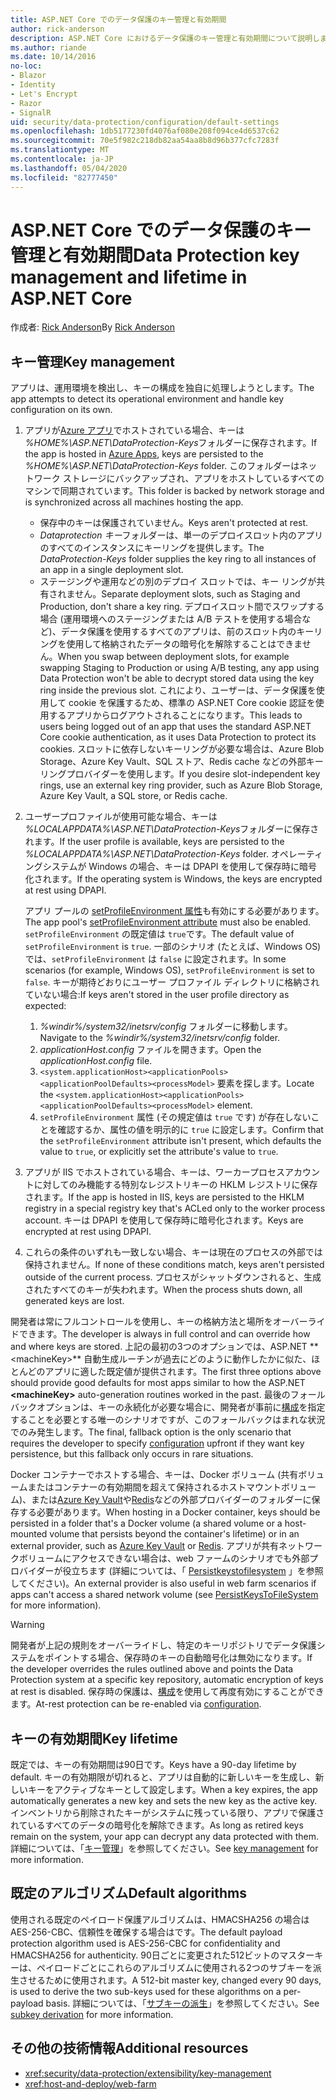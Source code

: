 ```yaml
---
title: ASP.NET Core でのデータ保護のキー管理と有効期間
author: rick-anderson
description: ASP.NET Core におけるデータ保護のキー管理と有効期間について説明します。
ms.author: riande
ms.date: 10/14/2016
no-loc:
- Blazor
- Identity
- Let's Encrypt
- Razor
- SignalR
uid: security/data-protection/configuration/default-settings
ms.openlocfilehash: 1db5177230fd4076af080e208f094ce4d6537c62
ms.sourcegitcommit: 70e5f982c218db82aa54aa8b8d96b377cfc7283f
ms.translationtype: MT
ms.contentlocale: ja-JP
ms.lasthandoff: 05/04/2020
ms.locfileid: "82777450"
---
```

# <a name="data-protection-key-management-and-lifetime-in-aspnet-core"></a><span data-ttu-id="3dcf9-103">ASP.NET Core でのデータ保護のキー管理と有効期間</span><span class="sxs-lookup"><span data-stu-id="3dcf9-103">Data Protection key management and lifetime in ASP.NET Core</span></span>

<span data-ttu-id="3dcf9-104">作成者: [Rick Anderson](https://twitter.com/RickAndMSFT)</span><span class="sxs-lookup"><span data-stu-id="3dcf9-104">By [Rick Anderson](https://twitter.com/RickAndMSFT)</span></span>

## <a name="key-management"></a><span data-ttu-id="3dcf9-105">キー管理</span><span class="sxs-lookup"><span data-stu-id="3dcf9-105">Key management</span></span>

<span data-ttu-id="3dcf9-106">アプリは、運用環境を検出し、キーの構成を独自に処理しようとします。</span><span class="sxs-lookup"><span data-stu-id="3dcf9-106">The app attempts to detect its operational environment and handle key configuration on its own.</span></span>

1. <span data-ttu-id="3dcf9-107">アプリが[Azure アプリ](https://azure.microsoft.com/services/app-service/)でホストされている場合、キーは *%HOME%\ASP.NET\DataProtection-Keys*フォルダーに保存されます。</span><span class="sxs-lookup"><span data-stu-id="3dcf9-107">If the app is hosted in [Azure Apps](https://azure.microsoft.com/services/app-service/), keys are persisted to the *%HOME%\ASP.NET\DataProtection-Keys* folder.</span></span> <span data-ttu-id="3dcf9-108">このフォルダーはネットワーク ストレージにバックアップされ、アプリをホストしているすべてのマシンで同期されています。</span><span class="sxs-lookup"><span data-stu-id="3dcf9-108">This folder is backed by network storage and is synchronized across all machines hosting the app.</span></span>
   * <span data-ttu-id="3dcf9-109">保存中のキーは保護されていません。</span><span class="sxs-lookup"><span data-stu-id="3dcf9-109">Keys aren't protected at rest.</span></span>
   * <span data-ttu-id="3dcf9-110">*Dataprotection キー*フォルダーは、単一のデプロイスロット内のアプリのすべてのインスタンスにキーリングを提供します。</span><span class="sxs-lookup"><span data-stu-id="3dcf9-110">The *DataProtection-Keys* folder supplies the key ring to all instances of an app in a single deployment slot.</span></span>
   * <span data-ttu-id="3dcf9-111">ステージングや運用などの別のデプロイ スロットでは、キー リングが共有されません。</span><span class="sxs-lookup"><span data-stu-id="3dcf9-111">Separate deployment slots, such as Staging and Production, don't share a key ring.</span></span> <span data-ttu-id="3dcf9-112">デプロイスロット間でスワップする場合 (運用環境へのステージングまたは A/B テストを使用する場合など)、データ保護を使用するすべてのアプリは、前のスロット内のキーリングを使用して格納されたデータの暗号化を解除することはできません。</span><span class="sxs-lookup"><span data-stu-id="3dcf9-112">When you swap between deployment slots, for example swapping Staging to Production or using A/B testing, any app using Data Protection won't be able to decrypt stored data using the key ring inside the previous slot.</span></span> <span data-ttu-id="3dcf9-113">これにより、ユーザーは、データ保護を使用して cookie を保護するため、標準の ASP.NET Core cookie 認証を使用するアプリからログアウトされることになります。</span><span class="sxs-lookup"><span data-stu-id="3dcf9-113">This leads to users being logged out of an app that uses the standard ASP.NET Core cookie authentication, as it uses Data Protection to protect its cookies.</span></span> <span data-ttu-id="3dcf9-114">スロットに依存しないキーリングが必要な場合は、Azure Blob Storage、Azure Key Vault、SQL ストア、Redis cache などの外部キーリングプロバイダーを使用します。</span><span class="sxs-lookup"><span data-stu-id="3dcf9-114">If you desire slot-independent key rings, use an external key ring provider, such as Azure Blob Storage, Azure Key Vault, a SQL store, or Redis cache.</span></span>

1. <span data-ttu-id="3dcf9-115">ユーザープロファイルが使用可能な場合、キーは *%LOCALAPPDATA%\ASP.NET\DataProtection-Keys*フォルダーに保存されます。</span><span class="sxs-lookup"><span data-stu-id="3dcf9-115">If the user profile is available, keys are persisted to the *%LOCALAPPDATA%\ASP.NET\DataProtection-Keys* folder.</span></span> <span data-ttu-id="3dcf9-116">オペレーティングシステムが Windows の場合、キーは DPAPI を使用して保存時に暗号化されます。</span><span class="sxs-lookup"><span data-stu-id="3dcf9-116">If the operating system is Windows, the keys are encrypted at rest using DPAPI.</span></span>

   <span data-ttu-id="3dcf9-117">アプリ プールの [setProfileEnvironment 属性](/iis/configuration/system.applicationhost/applicationpools/add/processmodel#configuration)も有効にする必要があります。</span><span class="sxs-lookup"><span data-stu-id="3dcf9-117">The app pool's [setProfileEnvironment attribute](/iis/configuration/system.applicationhost/applicationpools/add/processmodel#configuration) must also be enabled.</span></span> <span data-ttu-id="3dcf9-118">`setProfileEnvironment` の既定値は `true`です。</span><span class="sxs-lookup"><span data-stu-id="3dcf9-118">The default value of `setProfileEnvironment` is `true`.</span></span> <span data-ttu-id="3dcf9-119">一部のシナリオ (たとえば、Windows OS) では、`setProfileEnvironment` は `false` に設定されます。</span><span class="sxs-lookup"><span data-stu-id="3dcf9-119">In some scenarios (for example, Windows OS), `setProfileEnvironment` is set to `false`.</span></span> <span data-ttu-id="3dcf9-120">キーが期待どおりにユーザー プロファイル ディレクトリに格納されていない場合:</span><span class="sxs-lookup"><span data-stu-id="3dcf9-120">If keys aren't stored in the user profile directory as expected:</span></span>

   1. <span data-ttu-id="3dcf9-121">*%windir%/system32/inetsrv/config* フォルダーに移動します。</span><span class="sxs-lookup"><span data-stu-id="3dcf9-121">Navigate to the *%windir%/system32/inetsrv/config* folder.</span></span>
   1. <span data-ttu-id="3dcf9-122">*applicationHost.config* ファイルを開きます。</span><span class="sxs-lookup"><span data-stu-id="3dcf9-122">Open the *applicationHost.config* file.</span></span>
   1. <span data-ttu-id="3dcf9-123">`<system.applicationHost><applicationPools><applicationPoolDefaults><processModel>` 要素を探します。</span><span class="sxs-lookup"><span data-stu-id="3dcf9-123">Locate the `<system.applicationHost><applicationPools><applicationPoolDefaults><processModel>` element.</span></span>
   1. <span data-ttu-id="3dcf9-124">`setProfileEnvironment` 属性 (その規定値は `true` です) が存在しないことを確認するか、属性の値を明示的に `true` に設定します。</span><span class="sxs-lookup"><span data-stu-id="3dcf9-124">Confirm that the `setProfileEnvironment` attribute isn't present, which defaults the value to `true`, or explicitly set the attribute's value to `true`.</span></span>

1. <span data-ttu-id="3dcf9-125">アプリが IIS でホストされている場合、キーは、ワーカープロセスアカウントに対してのみ機能する特別なレジストリキーの HKLM レジストリに保存されます。</span><span class="sxs-lookup"><span data-stu-id="3dcf9-125">If the app is hosted in IIS, keys are persisted to the HKLM registry in a special registry key that's ACLed only to the worker process account.</span></span> <span data-ttu-id="3dcf9-126">キーは DPAPI を使用して保存時に暗号化されます。</span><span class="sxs-lookup"><span data-stu-id="3dcf9-126">Keys are encrypted at rest using DPAPI.</span></span>

1. <span data-ttu-id="3dcf9-127">これらの条件のいずれも一致しない場合、キーは現在のプロセスの外部では保持されません。</span><span class="sxs-lookup"><span data-stu-id="3dcf9-127">If none of these conditions match, keys aren't persisted outside of the current process.</span></span> <span data-ttu-id="3dcf9-128">プロセスがシャットダウンされると、生成されたすべてのキーが失われます。</span><span class="sxs-lookup"><span data-stu-id="3dcf9-128">When the process shuts down, all generated keys are lost.</span></span>

<span data-ttu-id="3dcf9-129">開発者は常にフルコントロールを使用し、キーの格納方法と場所をオーバーライドできます。</span><span class="sxs-lookup"><span data-stu-id="3dcf9-129">The developer is always in full control and can override how and where keys are stored.</span></span> <span data-ttu-id="3dcf9-130">上記の最初の3つのオプションでは、ASP.NET \*\* \<machineKey>\*\* 自動生成ルーチンが過去にどのように動作したかに似た、ほとんどのアプリに適した既定値が提供されます。</span><span class="sxs-lookup"><span data-stu-id="3dcf9-130">The first three options above should provide good defaults for most apps similar to how the ASP.NET **\<machineKey>** auto-generation routines worked in the past.</span></span> <span data-ttu-id="3dcf9-131">最後のフォールバックオプションは、キーの永続化が必要な場合に、開発者が事前に[構成](xref:security/data-protection/configuration/overview)を指定することを必要とする唯一のシナリオですが、このフォールバックはまれな状況でのみ発生します。</span><span class="sxs-lookup"><span data-stu-id="3dcf9-131">The final, fallback option is the only scenario that requires the developer to specify [configuration](xref:security/data-protection/configuration/overview) upfront if they want key persistence, but this fallback only occurs in rare situations.</span></span>

<span data-ttu-id="3dcf9-132">Docker コンテナーでホストする場合、キーは、Docker ボリューム (共有ボリュームまたはコンテナーの有効期間を超えて保持されるホストマウントボリューム)、または[Azure Key Vault](https://azure.microsoft.com/services/key-vault/)や[Redis](https://redis.io/)などの外部プロバイダーのフォルダーに保存する必要があります。</span><span class="sxs-lookup"><span data-stu-id="3dcf9-132">When hosting in a Docker container, keys should be persisted in a folder that's a Docker volume (a shared volume or a host-mounted volume that persists beyond the container's lifetime) or in an external provider, such as [Azure Key Vault](https://azure.microsoft.com/services/key-vault/) or [Redis](https://redis.io/).</span></span> <span data-ttu-id="3dcf9-133">アプリが共有ネットワークボリュームにアクセスできない場合は、web ファームのシナリオでも外部プロバイダーが役立ちます (詳細については、「 [Persistkeystofilesystem](xref:security/data-protection/configuration/overview#persistkeystofilesystem) 」を参照してください)。</span><span class="sxs-lookup"><span data-stu-id="3dcf9-133">An external provider is also useful in web farm scenarios if apps can't access a shared network volume (see [PersistKeysToFileSystem](xref:security/data-protection/configuration/overview#persistkeystofilesystem) for more information).</span></span>

> [!WARNING]
> <span data-ttu-id="3dcf9-134">開発者が上記の規則をオーバーライドし、特定のキーリポジトリでデータ保護システムをポイントする場合、保存時のキーの自動暗号化は無効になります。</span><span class="sxs-lookup"><span data-stu-id="3dcf9-134">If the developer overrides the rules outlined above and points the Data Protection system at a specific key repository, automatic encryption of keys at rest is disabled.</span></span> <span data-ttu-id="3dcf9-135">保存時の保護は、[構成](xref:security/data-protection/configuration/overview)を使用して再度有効にすることができます。</span><span class="sxs-lookup"><span data-stu-id="3dcf9-135">At-rest protection can be re-enabled via [configuration](xref:security/data-protection/configuration/overview).</span></span>

## <a name="key-lifetime"></a><span data-ttu-id="3dcf9-136">キーの有効期間</span><span class="sxs-lookup"><span data-stu-id="3dcf9-136">Key lifetime</span></span>

<span data-ttu-id="3dcf9-137">既定では、キーの有効期間は90日です。</span><span class="sxs-lookup"><span data-stu-id="3dcf9-137">Keys have a 90-day lifetime by default.</span></span> <span data-ttu-id="3dcf9-138">キーの有効期限が切れると、アプリは自動的に新しいキーを生成し、新しいキーをアクティブなキーとして設定します。</span><span class="sxs-lookup"><span data-stu-id="3dcf9-138">When a key expires, the app automatically generates a new key and sets the new key as the active key.</span></span> <span data-ttu-id="3dcf9-139">インベントリから削除されたキーがシステムに残っている限り、アプリで保護されているすべてのデータの暗号化を解除できます。</span><span class="sxs-lookup"><span data-stu-id="3dcf9-139">As long as retired keys remain on the system, your app can decrypt any data protected with them.</span></span> <span data-ttu-id="3dcf9-140">詳細については、「[キー管理](xref:security/data-protection/implementation/key-management#key-expiration-and-rolling)」を参照してください。</span><span class="sxs-lookup"><span data-stu-id="3dcf9-140">See [key management](xref:security/data-protection/implementation/key-management#key-expiration-and-rolling) for more information.</span></span>

## <a name="default-algorithms"></a><span data-ttu-id="3dcf9-141">既定のアルゴリズム</span><span class="sxs-lookup"><span data-stu-id="3dcf9-141">Default algorithms</span></span>

<span data-ttu-id="3dcf9-142">使用される既定のペイロード保護アルゴリズムは、HMACSHA256 の場合は AES-256-CBC、信頼性を確保する場合はです。</span><span class="sxs-lookup"><span data-stu-id="3dcf9-142">The default payload protection algorithm used is AES-256-CBC for confidentiality and HMACSHA256 for authenticity.</span></span> <span data-ttu-id="3dcf9-143">90日ごとに変更された512ビットのマスターキーは、ペイロードごとにこれらのアルゴリズムに使用される2つのサブキーを派生させるために使用されます。</span><span class="sxs-lookup"><span data-stu-id="3dcf9-143">A 512-bit master key, changed every 90 days, is used to derive the two sub-keys used for these algorithms on a per-payload basis.</span></span> <span data-ttu-id="3dcf9-144">詳細については、「[サブキーの派生](xref:security/data-protection/implementation/subkeyderivation#additional-authenticated-data-and-subkey-derivation)」を参照してください。</span><span class="sxs-lookup"><span data-stu-id="3dcf9-144">See [subkey derivation](xref:security/data-protection/implementation/subkeyderivation#additional-authenticated-data-and-subkey-derivation) for more information.</span></span>

## <a name="additional-resources"></a><span data-ttu-id="3dcf9-145">その他の技術情報</span><span class="sxs-lookup"><span data-stu-id="3dcf9-145">Additional resources</span></span>

* <xref:security/data-protection/extensibility/key-management>
* <xref:host-and-deploy/web-farm>
